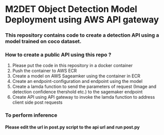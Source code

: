 # M2DET Object Detection Model Deployment using AWS API gateway

### This repository contains code to create a detection API using a model trained on coco dataset. 

### How to create a public API using this repo ?
1. Please put the code in this repository in a docker container
2. Push the container to AWS ECR
3. Create a model on AWS Sageamker using the container in ECR 
3. Create an endpoint-configuration and endpoint using the model
4. Create a lamda function to send the parameters of request (Image and detection confidence thershold etc.) to the sagemaker endpoint
5. Create API using API gateway to invoke the lamda function to address client side post requests 

### To perform inference
#### Please edit the url in post.py script to the api url and run post.py 
